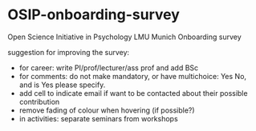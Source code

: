 # OSIP-onboarding-survey
Open Science Initiative in Psychology LMU Munich Onboarding survey

suggestion for improving the survey:
- for career: write PI/prof/lecturer/ass prof and add BSc
- for comments: do not make mandatory, or have multichoice: Yes No, and is Yes please specify.
- add cell to indicate email if want to be contacted about their possible contribution
- remove fading of colour when hovering (if possible?)
- in activities: separate seminars from workshops
